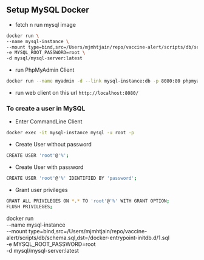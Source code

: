 ## Setup MySQL Docker
- fetch n run mysql image
```bash
docker run \
--name mysql-instance \
--mount type=bind,src=/Users/mjmhtjain/repo/vaccine-alert/scripts/db/schema.sql,dst=/docker-entrypoint-initdb.d/1.sql \
-e MYSQL_ROOT_PASSWORD=root \
-d mysql/mysql-server:latest
```

- run PhpMyAdmin Client
```bash
docker run --name myadmin -d --link mysql-instance:db -p 8080:80 phpmyadmin
```

- run web client on this url `http://localhost:8080/`

### To create a user in MySQL
- Enter CommandLine Client
```bash
docker exec -it mysql-instance mysql -u root -p
```

- Create User without password
```bash
CREATE USER 'root'@'%';
```

- Create User with password
```bash
CREATE USER 'root'@'%' IDENTIFIED BY 'password';
```

- Grant user privileges
```bash
GRANT ALL PRIVILEGES ON *.* TO 'root'@'%' WITH GRANT OPTION;
FLUSH PRIVILEGES;
```

docker run \
--name mysql-instance \
--mount type=bind,src=/Users/mjmhtjain/repo/vaccine-alert/scripts/db/schema.sql,dst=/docker-entrypoint-initdb.d/1.sql \
-e MYSQL_ROOT_PASSWORD=root \
-d mysql/mysql-server:latest